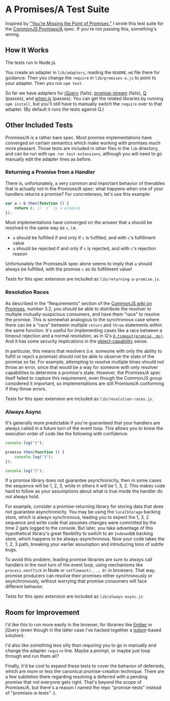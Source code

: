 # A Promises/A Test Suite

Inspired by ["You're Missing the Point of Promises,"][essay] I wrote this test suite for the [CommonJS Promises/A][]
spec. If you're not passing this, something's wrong.


[essay]: https://gist.github.com/3889970
[CommonJS Promises/A]: http://wiki.commonjs.org/wiki/Promises/A


## How It Works

The tests run in Node.js.

You create an adapter in `lib/adapters`, reading the `README.md` file there for guidance. Then you change the `require`
in `lib/promises-a.js` to point to your adapter. Then you run `npm test`.

So far we have adapters for [jQuery][] (fails), [promise-stream][] (fails), [Q][] (passes), and [when.js][] (passes).
You can get the related libraries by running `npm install`, but you'll still have to manually switch the `require` over
to that adapter. (By default it runs the tests against Q.)


[jQuery]: http://api.jquery.com/category/deferred-object/
[promise-stream]: https://github.com/Raynos/promise-stream
[Q]: https://github.com/kriskowal/q
[when.js]: https://github.com/cujojs/when


## Other Included Tests

Promises/A is a rather bare spec. Most promise implementations have converged on certain semantics which make working
with promises much more pleasant. Those tests are included in other files in the `lib` directory, and can be run with
`npm run test-extensions`, although you will need to go manually edit the adapter lines as before.

### Returning a Promise from a Handler

There is, unfortunately, a very common and important behavior of thenables that is actually *not* in the Promises/A
spec: what happens when one of your handlers returns a promise? For concreteness, let's use this example:

```js
var a = b.then(function () {
    return c; // `c` is a promise
});
```

Most implementations have converged on the answer that `a` should be resolved in the same way as `c`, i.e.

- `a` should be fulfilled if and only if `c` is fulfilled, and with `c`'s fulfillment value
- `a` should be rejected if and only if `c` is rejected, and with `c`'s rejection reason

Unfortunately the Promises/A spec alone seems to imply that `a` should always be fulfilled, with the promise `c` as its
fulfillment value!

Tests for this spec extension are included as `lib/returning-a-promise.js`.

### Resolution Races

As described in the "Requirements" section of the [CommonJS wiki on Promises][wiki], number 3.2, you should be able to
distribute the resolver to multiple mutually-suspicious consumers, and have them "race" to resolve the promise. This is
somewhat analogous to the synchronous case where there can be a "race" between multiple `return` and `throw` statements
within the same function. It's useful for implementing cases like a race between a timeout rejection and a normal
resolution, as in Q's [`Q.timeout(promise, ms)`][timeout]. And it has some security implications in the
[object-capability][] sense.

In particular, this means that resolvers (i.e. someone with only the ability to fulfill or reject a promise) should not
be able to observe the state of the promise so far. For example, attempting to resolve multiple times should not throw
an error, since that would be a way for someone with only resolver capabilities to determine a promise's state. However,
the Promises/A spec itself failed to capture this requirement, even though the CommonJS group considered it important,
so implementations are still Promises/A conforming if they throw errors.

Tests for this spec extension are included as `lib/resolution-races.js`.


[object-capability]: http://en.wikipedia.org/wiki/Object-capability_model
[wiki]: http://wiki.commonjs.org/wiki/Promises
[timeout]: https://github.com/kriskowal/q/blob/c2c7353dfa5341b1f57bd5f4c3ac40064bf3e63f/q.js#L1445-1465

### Always Async

It's generally more predictable if you're guaranteed that your handlers are always called in a future turn of the event
loop. This allows you to know the execution order of code like the following with confidence:

```js
console.log("1");

promise.then(function () {
    console.log("3");
});

console.log("2");
```

If a promise library does not guarantee asynchronicity, then in some cases the sequence will be 1, 2, 3, while in others
it will be 1, 3, 2. This makes code hard to follow as your assumptions about what is true inside the handler do not
always hold.

For example, consider a promise-returning library for storing data that does not guarantee asynchronicity. You may be
using the `localStorage` backing store, which is always synchronous, leading you to expect the 1, 3, 2 sequence and
write code that assumes changes were committed by the time 2 gets logged to the console. But later, you take advantage
of this hypothetical library's great flexibility to switch to an `IndexedDB` backing store, which happens to be
always-asynchronous. Now your code takes the 1, 2, 3 path, breaking your earlier assumption and introducing tons of
subtle bugs.

To avoid this problem, leading promise libraries are sure to always call handlers in the next turn of the event loop,
using mechanisms like `process.nextTick` in Node or `setTimeout(..., 0)` in browsers. That way, promise producers can
resolve their promises either synchronously or asynchronously, without worrying that promise consumers will face
different behavior.

Tests for this spec extension are included as `lib/always-async.js`


## Room for Improvement

I'd like this to run more easily in the browser, for libraries like [Ember][] or jQuery (even though in the latter case
I've hacked together a [jsdom][]-based solution).

I'd also like something less silly than requiring you to go in manually and change the adapter `require` line. Maybe
a prompt, or maybe just loop through and run them all?

Finally, it'd be cool to expand these tests to cover the behavior of deferreds, which are more or less the canonical
promise-creation technique. There are a few subtleties there regarding resolving a deferred with a pending promise that
not everyone gets right. That's beyond the scope of Promises/A, but there's a reason I named the repo "promise-tests"
instead of "promises-a-tests" :).


[Ember]: https://github.com/emberjs/ember.js/commit/f7ac080db3a2a15f5814dc26fc86712cf7d252c8
[jsdom]: https://github.com/tmpvar/jsdom
